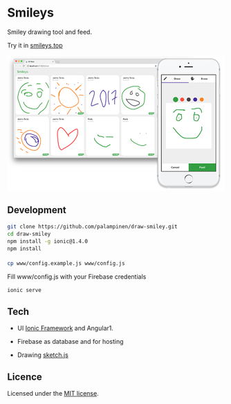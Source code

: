 Smileys
=====================

Smiley drawing tool and feed.

Try it in [smileys.top](http://smileys.top)

![Smileys](https://raw.githubusercontent.com/palampinen/draw-smiley/master/smiley-screenshot.png)

## Development
```bash
git clone https://github.com/palampinen/draw-smiley.git
cd draw-smiley
npm install -g ionic@1.4.0
npm install

cp www/config.example.js www/config.js
```
Fill www/config.js with your Firebase credentials

```bash
ionic serve
```

## Tech
* UI [Ionic Framework](http://ionicframework.com/) and Angular1.

* Firebase as database and for hosting

* Drawing [sketch.js](http://intridea.github.io/sketch.js/)

## Licence
Licensed under the [MIT license](http://opensource.org/licenses/MIT).
